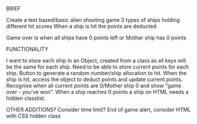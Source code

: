BRIEF

Create a text based/basic alien shooting game
3 types of ships holding different hit scores
When a ship is hit the points are deducted

Game over is when all ships have 0 points left or Mother ship has 0 points

FUNCTIONALITY

I want to store each ship in an Object, created from a class as all keys will be the same for each ship.
Need to be able to store current points for each ship.
Button to generate a random number/ship allocation to hit.
When the ship is hit, access the object to deduct points and update current points.
Recognise when all current points are 0/Mother ship 0 and show "game over - you've won".
When a ship reaches 0 points a ship on HTML needs a hidden classlist.

OTHER ADDITIONS?
Consider time limit?
End of game alert, consider HTML with CSS hidden class
